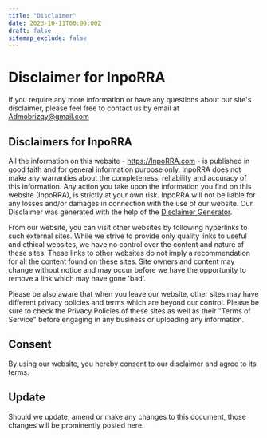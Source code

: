```yaml
---
title: "Disclaimer"
date: 2023-10-11T00:00:00Z
draft: false
sitemap_exclude: false
---
```


Disclaimer for InpoRRA
=========================

If you require any more information or have any questions about our site's disclaimer, please feel free to contact us by email at Admobrizqy@gmail.com

Disclaimers for InpoRRA
--------------------------

All the information on this website - https://InpoRRA.com - is published in good faith and for general information purpose only. InpoRRA does not make any warranties about the completeness, reliability and accuracy of this information. Any action you take upon the information you find on this website (InpoRRA), is strictly at your own risk. InpoRRA will not be liable for any losses and/or damages in connection with the use of our website. Our Disclaimer was generated with the help of the [Disclaimer Generator](https://www.privacypolicyonline.com/disclaimer-generator/).

From our website, you can visit other websites by following hyperlinks to such external sites. While we strive to provide only quality links to useful and ethical websites, we have no control over the content and nature of these sites. These links to other websites do not imply a recommendation for all the content found on these sites. Site owners and content may change without notice and may occur before we have the opportunity to remove a link which may have gone 'bad'.

Please be also aware that when you leave our website, other sites may have different privacy policies and terms which are beyond our control. Please be sure to check the Privacy Policies of these sites as well as their "Terms of Service" before engaging in any business or uploading any information.

Consent
-------

By using our website, you hereby consent to our disclaimer and agree to its terms.

Update
------

Should we update, amend or make any changes to this document, those changes will be prominently posted here.